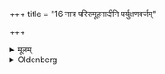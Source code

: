 +++
title = "16 नात्र परिसमूहनादीनि पर्युक्षणवर्जम्"

+++

<details><summary>मूलम्</summary>

नात्र परिसमूहनादीनि पर्युक्षणवर्जम् १६
</details>

<details><summary>Oldenberg</summary>

16. The wiping round the fire and the similar acts, with the exception of the sprinkling (of water) round (the fire), are omitted here.
</details>
